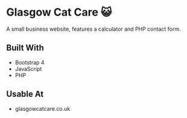 # Glasgow Cat Care :smiley_cat:

A small business website, features a calculator and PHP contact form.

## Built With

* Bootstrap 4
* JavaScript
* PHP

## Usable At

* glasgowcatcare.co.uk

